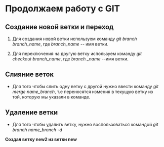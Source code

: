 # Продолжаем работу с GIT

## Создание новой ветки и переход

1. Для создания новой ветки используем команду *git branch branch_name*, где *branch_name* -- имя ветки.

2. Для переключения на другую ветку используем команду *git checkout branch_name*, где *branch _name* --имя ветки.


## Слияние веток

* Для того чтобы слить одну ветку с другой нужно ввести команду *git merge name_branch*, т.е переносятся измения в текущую ветку из той, которую мы указали в команде. 


## Удаление ветки

* Для того чтобы удалить ветку, нужно воспользоваться командой *git branch name_branch -d*

**Создал ветку new2 из ветки new**